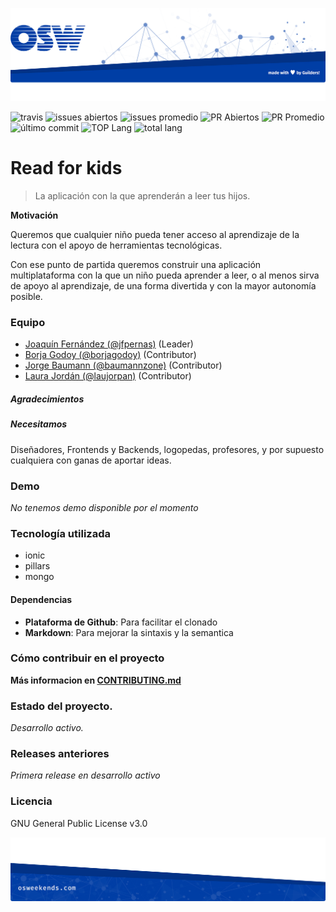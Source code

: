 ![header](docs/img/OSW-project-GitHub-template-header.jpg)




![travis](https://img.shields.io/travis/OSWeekends/agile-project-template.svg)
![issues abiertos](https://img.shields.io/github/issues/OSWeekends/agile-project-template.svg)
![issues promedio](https://img.shields.io/issuestats/i/github/OSWeekends/agile-project-template.svg)
![PR Abiertos](https://img.shields.io/github/issues-pr/OSWeekends/agile-project-template.svg)
![PR Promedio](https://img.shields.io/issuestats/p/github/OSWeekends/agile-project-template.svg)
![último commit](https://img.shields.io/github/last-commit/OSWeekends/agile-project-template/master.svg)
![TOP Lang](https://img.shields.io/github/languages/top/OSWeekends/agile-project-template.svg)
![total lang](https://img.shields.io/github/languages/count/OSWeekends/agile-project-template.svg)

# Read for kids

> La aplicación con la que aprenderán a leer tus hijos.

**Motivación**

Queremos que cualquier niño pueda tener acceso al aprendizaje de la lectura con el apoyo de herramientas tecnológicas.

Con ese punto de partida queremos construir una aplicación multiplataforma con la que un niño pueda aprender a leer, o al menos sirva de apoyo al aprendizaje, de una forma divertida y con la mayor autonomía posible.

### Equipo

 - [ Joaquín Fernández (@jfpernas)](https://github.com/jfpernas) (Leader)
 - [ Borja Godoy (@borjagodoy)](https://github.com/borjagodoy) (Contributor)
 - [ Jorge Baumann (@baumannzone)](https://github.com/baumannzone) (Contributor)
 - [ Laura Jordán (@laujorpan)](https://github.com/laujorpan) (Contributor)
##### Agradecimientos

##### Necesitamos

Diseñadores, Frontends y Backends, logopedas, profesores, y por supuesto cualquiera con ganas de aportar ideas.

### Demo

_No tenemos demo disponible por el momento_

### Tecnología utilizada

- ionic
- pillars
- mongo

#### Dependencias
- **Plataforma de Github**: Para facilitar el clonado
- **Markdown**: Para mejorar la sintaxis y la semantica

### Cómo contribuir en el proyecto

**Más informacion en [CONTRIBUTING.md](CONTRIBUTING.md)**

### Estado del proyecto.

_Desarrollo activo._


### Releases anteriores

_Primera release en desarrollo activo_

### Licencia

GNU General Public License v3.0




![footer](docs/img/OSW-project-GitHub-template-footer.jpg)
